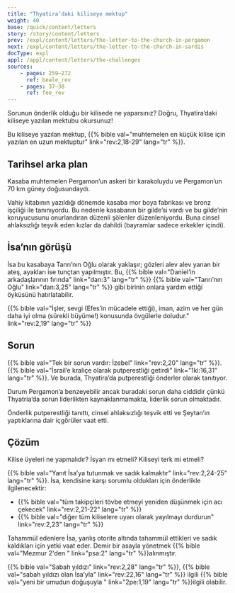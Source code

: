 ```yaml
---
title: "Thyatira’daki kiliseye mektup"
weight: 40
base: /quick/content/letters
story: /story/content/letters
prev: /expl/content/letters/the-letter-to-the-church-in-pergamon
next: /expl/content/letters/the-letter-to-the-church-in-sardis
docType: expl
appl: /appl/content/letters/the-challenges
sources: 
    - pages: 259–272
      ref: beale_rev
    - pages: 37–38
      ref: fee_rev
---
```


Sorunun önderlik olduğu bir kilisede ne yaparsınız? Doğru, Thyatira’daki kiliseye yazılan mektubu okursunuz!

Bu kiliseye yazılan mektup, {{% bible val="muhtemelen en küçük kilise için yazılan en uzun mektuptur" link="rev:2,18-29" lang="tr" %}}.

## Tarihsel arka plan

<a name="76fc"></a>
Kasaba muhtemelen Pergamon’un askeri bir karakoluydu ve Pergamon’un 70 km güney doğusundaydı.

Vahiy kitabının yazıldığı dönemde kasaba mor boya fabrikası ve bronz işçiliği ile tanınıyordu. Bu nedenle kasabanın bir gilde’si vardı ve bu gilde’nin koruyucusunu onurlandıran düzenli şölenler düzenleniyordu. Buna cinsel ahlaksızlığı teşvik eden kızlar da dahildi (bayramlar sadece erkekler içindi).

## İsa’nın görüşü

<a name="5c6b"></a>
İsa bu kasabaya Tanrı’nın Oğlu olarak yaklaşır; gözleri alev alev yanan bir ateş, ayakları ise tunçtan yapılmıştır. Bu, {{% bible val="Daniel’in arkadaşlarının fırında" link="dan:3" lang="tr" %}} {{% bible val="Tanrı’nın Oğlu" link="dan:3,25" lang="tr" %}} gibi birinin onlara yardım ettiği öyküsünü hatırlatabilir.

{{% bible val="İşler, sevgi (Efes’in mücadele ettiği), iman, azim ve her gün daha iyi olma (sürekli büyüme!) konusunda övgülerle doludur." link="rev:2,19" lang="tr" %}}

## Sorun

<a name="94db"></a>
{{% bible val="Tek bir sorun vardır: İzebel" link="rev:2,20" lang="tr" %}}. {{% bible val="İsrail’e kraliçe olarak putperestliği getirdi" link="1ki:16,31" lang="tr" %}}. Ve burada, Thyatira’da putperestliği önderler olarak tanıtıyor.

Durum Pergamon’a benzeyebilir ancak buradaki sorun daha ciddidir çünkü Thyatria’da sorun liderlikten kaynaklanmamakta, liderlik sorun olmaktadır.

Önderlik putperestliği tanıttı, cinsel ahlaksızlığı teşvik etti ve Şeytan’ın yaptıklarına dair içgörüler vaat etti.

## Çözüm

<a name="ac15"></a>
Kilise üyeleri ne yapmalıdır? İsyan mı etmeli? Kiliseyi terk mi etmeli?

{{% bible val="Yanıt İsa’ya tutunmak ve sadık kalmaktır" link="rev:2,24-25" lang="tr" %}}. İsa, kendisine karşı sorumlu oldukları için önderlikle ilgilenecektir:

- {{% bible val="tüm takipçileri tövbe etmeyi yeniden düşünmek için acı çekecek" link="rev:2,21-22" lang="tr" %}}
- {{% bible val="diğer tüm kiliselere uyarı olarak yayılmayı durdurun" link="rev:2,23" lang="tr" %}}

Tahammül edenlere İsa, yanlış otorite altında tahammül ettikleri ve sadık kaldıkları için yetki vaat eder. Demir bir asayla yönetmek {{% bible val="Mezmur 2'den " link="psa:2" lang="tr" %}}alınmıştır.

{{% bible val="Sabah yıldızı" link="rev:2,28" lang="tr" %}}, {{% bible val="sabah yıldızı olan İsa’yla" link="rev:22,16" lang="tr" %}} ilgili {{% bible val="yeni bir umudun doğuşuyla " link="2pe:1,19" lang="tr" %}}ilgili olabilir.
